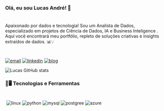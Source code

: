 ### Olá, eu sou Lucas André! 👋 
#
Apaixonado por dados e tecnologia! Sou um Analista de Dados, especializado em projetos de Ciência de Dados, IA e Business Inteligence . Aqui você encontrará meu portfólio, repleto de soluções criativas e insights extraídos de dados. 📊💡 
#

[![email](https://img.shields.io/badge/Gmail-D14836?style=for-the-badge&logo=gmail&logoColor=white)](lucasandre1704@gmail.com)
[![linkedin](https://img.shields.io/badge/LinkedIn-0077B5?style=for-the-badge&logo=linkedin&logoColor=white)](www.linkedin.com/in/lucandrep)
[![blog](https://img.shields.io/badge/Medium-12100E?style=for-the-badge&logo=medium&logoColor=white)]()


![Lucas GitHub stats](https://github-readme-stats.vercel.app/api?username=Lucandreop&show_icons=true&theme=gruvbox)

### 🚀🖥️ Tecnologias e Ferramentas
#
<div style="display:flex; flex-wrap: wrap; gap: 4px; "><br/>
    <img align="center" alt="linux" src="https://img.shields.io/badge/Linux-FCC624?style=for-the-badge&logo=linux&logoColor=black">
    <img align="center" alt="python" src="https://img.shields.io/badge/Python-14354C?style=for-the-badge&logo=python&logoColor=white">
    <img align="center" alt="mysql" src="https://img.shields.io/badge/MySQL-005C84?style=for-the-badge&logo=mysql&logoColor=white">
    <img align="center" alt="postgree" src="https://img.shields.io/badge/PostgreSQL-316192?style=for-the-badge&logo=postgresql&logoColor=white">
    <img align="center" alt="azure" src=https://img.shields.io/badge/microsoft%20azure-0089D6?style=for-the-badge&logo=microsoft-azure&logoColor=white>
</div><br/>
